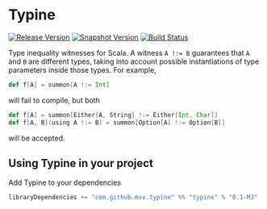 # Typine
[![Release Version](https://img.shields.io/nexus/r/https/oss.sonatype.org/com.github.mvv.typine/typine_2.13.svg)](https://oss.sonatype.org/content/repositories/releases/com/github/mvv/typine)
[![Snapshot Version](https://img.shields.io/nexus/s/https/oss.sonatype.org/com.github.mvv.typine/typine_2.13.svg)](https://oss.sonatype.org/content/repositories/snapshots/com/github/mvv/typine)
[![Build Status](https://travis-ci.com/mvv/typine.svg?branch=master)](https://travis-ci.com/mvv/typine)

Type inequality witnesses for Scala. A witness `A !:= B` guarantees that
`A` and `B` are different types, taking into account possible instantiations
of type parameters inside those types. For example,

```scala
def f[A] = summon[A !:= Int]
```

will fail to compile, but both

```scala
def f[A] = summon[Either[A, String] !:= Either[Int, Char]]
def f[A, B](using A !:= B) = summon[Option[A] !:= Option[B]]
```

will be accepted.

## Using Typine in your project

Add Typine to your dependencies

```scala
libraryDependencies += "com.github.mvv.typine" %% "typine" % "0.1-M3"
```
